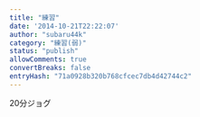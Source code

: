 ```yaml
---
title: "練習"
date: '2014-10-21T22:22:07'
author: "subaru44k"
category: "練習(弱)"
status: "publish"
allowComments: true
convertBreaks: false
entryHash: "71a0928b320b768cfcec7db4d42744c2"
---
```

20分ジョグ
